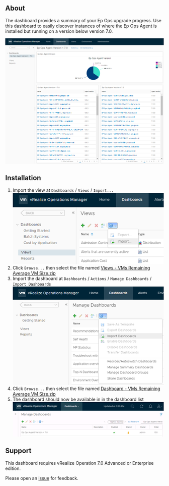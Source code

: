 <h2>About</h2>

<p>The dashboard provides a summary of your Ep Ops upgrade progress. Use this dashboard to easily discover instances of where the Ep Ops Agent is installed but running on a version below version 7.0.</p>
<a href="https://github.com/GaryFlynn/vrops-dashboards-epops-agent-version-7.0/raw/master/Sample_Dashboard.png" target="_blank"><img alt="Sample Dashboard" src="https://github.com/GaryFlynn/vrops-dashboards-epops-agent-version-7.0/raw/master/Sample_Dashboard.png" /></a>

<h2>Installation</h2>

<ol>
	<li>Import the view at <code>Dashboards</code> / <code>Views</code> / <code>Import...</code><br />
	<a href="https://github.com/GaryFlynn/vrops-dashboards-epops-agent-version-7.0/raw/master/Import_View.png" target="_blank"><img alt="Import View" src="https://github.com/GaryFlynn/vrops-dashboards-epops-agent-version-7.0/raw/master/Import_View.png" /></a></li>
	<li>Click <code>Browse...</code> then select the file named <a href="https://github.com/GaryFlynn/vrops-dashboards-epops-agent-version-7.0/raw/master/Views%20-%20Ep%20Ops%20Agent%20Version%207.0.zip" target="_blank">Views - VMs Remaining Average VM Size.zip</a></li>
	<li>Import the dashboard at <code>Dashboards</code> / <code>Actions</code> / <code>Manage Dashboards</code> / <code>Import Dashboards</code><br />
	<a href="https://github.com/GaryFlynn/vrops-dashboards-epops-agent-version-7.0/raw/master/Import_Dashboard.png" target="_blank"><img alt="Import Dashboard" src="https://github.com/GaryFlynn/vrops-dashboards-epops-agent-version-7.0/raw/master/Import_Dashboard.png" /></a></li>
	<li>Click <code>Browse...</code> then select the file named <a href="https://github.com/GaryFlynn/vrops-dashboards-epops-agent-version-7.0/raw/master/Dashboard%20-%20Ep%20Ops%20Agent%20Version%207.0.zip" target="_blank">Dashboard - VMs Remaining Average VM Size.zip</a></li>
	<li>The dashboard should now be available in in the dashboard list<br />
	<a href="https://github.com/GaryFlynn/vrops-dashboards-epops-agent-version-7.0/raw/master/Manage_Dashboards.PNG" target="_blank"><img alt="Dashboard List" src="https://github.com/GaryFlynn/vrops-dashboards-epops-agent-version-7.0/raw/master/Manage_Dashboards.PNG" /></a></li>
</ol>

<h2>Support</h2>

<p>This dashboard requires vRealize Operation 7.0 Advanced or Enterprise edition.</p>

<p>Please open an <a href="https://github.com/GaryFlynn/vrops-dashboards-epops-agent-version-7.0/issues" target="_blank">issue</a> for feedback.</p>